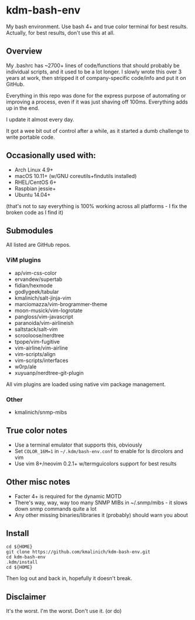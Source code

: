 # kdm-bash-env
My bash environment.
Use bash 4+ and true color terminal for best results.
Actually, for best results, don't use this at all.

## Overview
My .bashrc has ~2700+ lines of code/functions that should probably be individual scripts, and it used to be a lot longer.
I slowly wrote this over 3 years at work, then stripped it of company-specific code/info and put it on GitHub.

Everything in this repo was done for the express purpose of automating or improving a process, even if it was just shaving off 100ms. Everything adds up in the end.

I update it almost every day.

It got a wee bit out of control after a while, as it started a dumb challenge to write portable code.

## Occasionally used with:
* Arch Linux 4.9+
* macOS 10.11+ (w/GNU coreutils+findutils installed)
* RHEL/CentOS 6+
* Raspbian jessie+
* Ubuntu 14.04+

(that's not to say everything is 100% working across all platforms - I fix the broken code as I find it)

## Submodules
All listed are GitHub repos.

### ViM plugins
* ap/vim-css-color
* ervandew/supertab
* fidian/hexmode
* godlygeek/tabular
* kmalinich/salt-jinja-vim
* marciomazza/vim-brogrammer-theme
* moon-musick/vim-logrotate
* pangloss/vim-javascript
* paranoida/vim-airlineish
* saltstack/salt-vim
* scrooloose/nerdtree
* tpope/vim-fugitive
* vim-airline/vim-airline
* vim-scripts/align
* vim-scripts/interfaces
* w0rp/ale
* xuyuanp/nerdtree-git-plugin

All vim plugins are loaded using native vim package management.

### Other
* kmalinich/snmp-mibs

## True color notes
* Use a terminal emulator that supports this, obviously
* Set `COLOR_16M=1` in `~/.kdm/bash-env.conf` to enable for ls dircolors and vim
* Use vim 8+/neovim 0.2.1+ w/termguicolors support for best results

## Other misc notes
* Facter 4+ is required for the dynamic MOTD
* There's way, way, way too many SNMP MIBs in ~/.snmp/mibs - it slows down snmp commands quite a lot
* Any other missing binaries/libraries it (probably) should warn you about

## Install

```
cd ${HOME}
git clone https://github.com/kmalinich/kdm-bash-env.git
cd kdm-bash-env
.kdm/install
cd ${HOME}
```

Then log out and back in, hopefully it doesn't break.

## Disclaimer
It's the worst.
I'm the worst.
Don't use it.
(or do)
